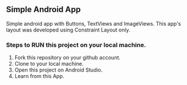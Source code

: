 ## Simple Android App

Simple android app with Buttons, TextViews and ImageViews.
This app's layout was developed using Constraint Layout only.

### Steps to RUN this project on your local machine.

1. Fork this repository on your github account.
2. Clone to your local machine.
3. Open this project on Android Studio.
4. Learn from this App.
